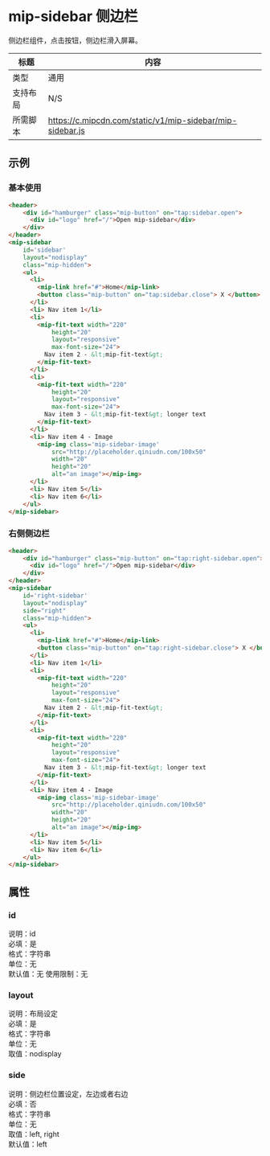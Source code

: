 # mip-sidebar 侧边栏

侧边栏组件，点击按钮，侧边栏滑入屏幕。

标题|内容
----|----
类型|通用
支持布局| N/S
所需脚本|https://c.mipcdn.com/static/v1/mip-sidebar/mip-sidebar.js

## 示例

### 基本使用

```html
<header>
    <div id="hamburger" class="mip-button" on="tap:sidebar.open">
      <div id="logo" href="/">Open mip-sidebar</div>
    </div>
</header>
<mip-sidebar 
    id='sidebar'
    layout="nodisplay"
    class="mip-hidden">
    <ul>
      <li>
        <mip-link href="#">Home</mip-link>
        <button class="mip-button" on="tap:sidebar.close"> X </button>
      </li>
      <li> Nav item 1</li>
      <li>
        <mip-fit-text width="220"
            height="20"
            layout="responsive"
            max-font-size="24">
          Nav item 2 - &lt;mip-fit-text&gt;
        </mip-fit-text>
      </li>
      <li>
        <mip-fit-text width="220"
            height="20"
            layout="responsive"
            max-font-size="24">
          Nav item 3 - &lt;mip-fit-text&gt; longer text
        </mip-fit-text>
      </li>
      <li> Nav item 4 - Image
        <mip-img class='mip-sidebar-image'
            src="http://placeholder.qiniudn.com/100x50"
            width="20"
            height="20"
            alt="an image"></mip-img>
      </li>
      <li> Nav item 5</li>
      <li> Nav item 6</li>
    </ul>
</mip-sidebar>
```

### 右侧侧边栏

```html
<header>
    <div id="hamburger" class="mip-button" on="tap:right-sidebar.open">
      <div id="logo" href="/">Open mip-sidebar</div>
    </div>
</header>
<mip-sidebar 
    id='right-sidebar'
    layout="nodisplay"
    side="right"
    class="mip-hidden">
    <ul>
      <li>
        <mip-link href="#">Home</mip-link>
        <button class="mip-button" on="tap:right-sidebar.close"> X </button>
      </li>
      <li> Nav item 1</li>
      <li>
        <mip-fit-text width="220"
            height="20"
            layout="responsive"
            max-font-size="24">
          Nav item 2 - &lt;mip-fit-text&gt;
        </mip-fit-text>
      </li>
      <li>
        <mip-fit-text width="220"
            height="20"
            layout="responsive"
            max-font-size="24">
          Nav item 3 - &lt;mip-fit-text&gt; longer text
        </mip-fit-text>
      </li>
      <li> Nav item 4 - Image
        <mip-img class='mip-sidebar-image'
            src="http://placeholder.qiniudn.com/100x50"
            width="20"
            height="20"
            alt="an image"></mip-img>
      </li>
      <li> Nav item 5</li>
      <li> Nav item 6</li>
    </ul>
</mip-sidebar>
```

## 属性

### id

说明：id    
必填：是    
格式：字符串      
单位：无   
默认值：无 
使用限制：无

### layout

说明：布局设定    
必填：是    
格式：字符串      
单位：无   
取值：nodisplay

### side

说明：侧边栏位置设定，左边或者右边   
必填：否    
格式：字符串      
单位：无   
取值：left, right  
默认值：left
